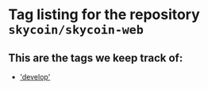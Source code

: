 
# Tag listing for the repository `skycoin/skycoin-web`

## This are the tags we keep track of:

-	['develop'](./remote/develop.md)

